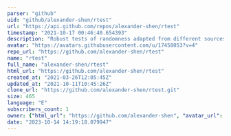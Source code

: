 ```yaml
---
parser: "github"
uid: "github/alexander-shen/rtest"
url: "https://api.github.com/repos/alexander-shen/rtest"
timestamp: "2021-10-17 00:46:40.654393"
description: "Robust tests of randomness adapted from different sources"
avatar: "https://avatars.githubusercontent.com/u/17458053?v=4"
repo_url: "https://github.com/alexander-shen/rtest"
name: "rtest"
full_name: "alexander-shen/rtest"
html_url: "https://github.com/alexander-shen/rtest"
created_at: "2021-03-26T12:05:45Z"
updated_at: "2021-10-11T10:45:26Z"
clone_url: "https://github.com/alexander-shen/rtest.git"
size: 465
language: "E"
subscribers_count: 1
owner: {"html_url": "https://github.com/alexander-shen", "avatar_url": "https://avatars.githubusercontent.com/u/17458053?v=4", "login": "alexander-shen", "type": "User"}
date: "2023-10-14 14:19:18.079947"
---
```

